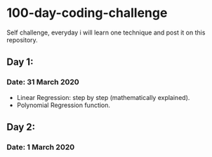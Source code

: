 # 100-day-coding-challenge
Self challenge, everyday i will learn one technique and post it on this repository. 
## Day 1: 
### Date: 31 March 2020
- Linear Regression: step by step (mathematically explained). 
- Polynomial Regression function. 

## Day 2: 
### Date: 1 March 2020

